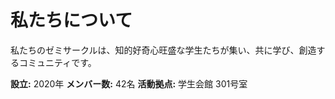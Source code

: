 
# 私たちについて

私たちのゼミサークルは、知的好奇心旺盛な学生たちが集い、共に学び、創造するコミュニティです。

**設立:** 2020年
**メンバー数:** 42名
**活動拠点:** 学生会館 301号室

